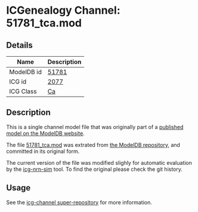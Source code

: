 # ICGenealogy Channel: 51781\_tca.mod

## Details

Name | Description
---- | -----------
ModelDB id | [51781](http://senselab.med.yale.edu/ModelDB/ShowModel.cshtml?model=51781)
ICG id | [2077](http://icg.neurotheory.ox.ac.uk/channels/3/2077)
ICG Class | [Ca](http://icg.neurotheory.ox.ac.uk/channels/3)

## Description

This is a single channel model file that was originally part of a [published model on the ModelDB website](http://senselab.med.yale.edu/mModelDB/ShowModel.cshtml?model=51781).


The file [51781\_tca.mod](51781_tca.mod) was extrated from [the ModelDB repository](http://senselab.med.yale.edu/ModelDB/ShowModel.cshtml?model=51781), and committed in its original form.

The current version of the file was modified slighly for automatic evaluation by the [icg-nrn-sim](https://github.com/icgenealogy/icg-nrn-sim) tool. To find the original please check the git history.


## Usage

See the [icg-channel super-repository](https://github.com/icgenealogy/icg-channels) for more information.
